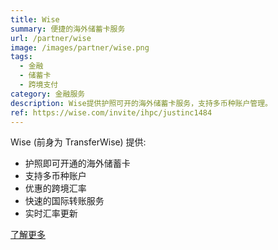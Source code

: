 ```yaml
---
title: Wise
summary: 便捷的海外储蓄卡服务
url: /partner/wise
image: /images/partner/wise.png
tags:
  - 金融
  - 储蓄卡
  - 跨境支付
category: 金融服务
description: Wise提供护照可开的海外储蓄卡服务，支持多币种账户管理。
ref: https://wise.com/invite/ihpc/justinc1484
---
```


Wise (前身为 TransferWise) 提供:

- 护照即可开通的海外储蓄卡
- 支持多币种账户
- 优惠的跨境汇率
- 快速的国际转账服务
- 实时汇率更新

[了解更多](https://wise.com/invite/ihpc/justinc1484)
